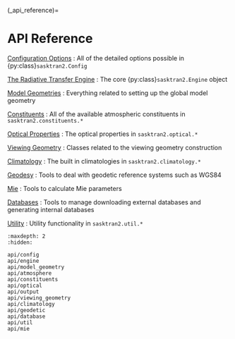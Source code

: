 (_api_reference)=
# API Reference

[Configuration Options](api/config)
: All of the detailed options possible in {py:class}`sasktran2.Config`

[The Radiative Transfer Engine](api/engine)
: The core {py:class}`sasktran2.Engine` object

[Model Geometries](api/model_geometry.rst)
: Everything related to setting up the global model geometry

[Constituents](api/constituents.rst)
: All of the available atmospheric constituents in `sasktran2.constituents.*`

[Optical Properties](api/optical.md)
: The optical properties in `sasktran2.optical.*`

[Viewing Geometry](api/viewing_geometry.rst)
: Classes related to the viewing geometry construction

[Climatology](api/climatology.rst)
: The built in climatologies in `sasktran2.climatology.*`

[Geodesy](api/geodetic.md)
: Tools to deal with geodetic reference systems such as WGS84

[Mie](api/mie.md)
: Tools to calculate Mie parameters

[Databases](api/database.md)
: Tools to manage downloading external databases and generating internal databases

[Utility](api/util.rst)
: Utility functionality in `sasktran2.util.*`

```{toctree}
:maxdepth: 2
:hidden:

api/config
api/engine
api/model_geometry
api/atmosphere
api/constituents
api/optical
api/output
api/viewing_geometry
api/climatology
api/geodetic
api/database
api/util
api/mie
```

